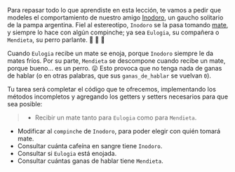 Para repasar todo lo que aprendiste en esta lección, te vamos a pedir que modeles el comportamiento de nuestro amigo [Inodoro](https://es.wikipedia.org/wiki/Inodoro_Pereyra), un gaucho solitario de la pampa argentina. Fiel al estereotipo, `Inodoro` se la pasa tomando [mate](https://es.wikipedia.org/wiki/Mate_(infusi%C3%B3n)), y siempre lo hace con algún compinche; ya sea `Eulogia`, su compañera o `Mendieta`, su perro parlante. :man: :woman: :dog:

Cuando `Eulogia` recibe un mate se enoja, porque `Inodoro` siempre le da mates fríos. Por su parte, `Mendieta` se descompone cuando recibe un mate, porque bueno... es un perro. :stuck_out_tongue: Esto provoca que no tenga nada de ganas de hablar (o en otras palabras, que sus `ganas_de_hablar` se vuelvan `0`).

Tu tarea será completar el código que te ofrecemos, implementando los métodos incompletos y agregando los getters y setters necesarios para que sea posible:

> * Recibir un mate tanto para `Eulogia` como para `Mendieta`.
* Modificar al `compinche` de `Inodoro`, para poder elegir con quién tomará mate.
* Consultar cuánta cafeína en sangre tiene `Inodoro`.
* Consultar si `Eulogia` está enojada.
* Consultar cuántas ganas de hablar tiene `Mendieta`.
